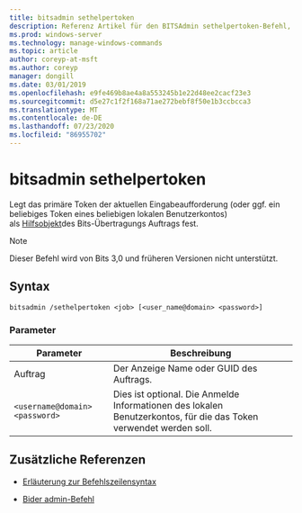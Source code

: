```yaml
---
title: bitsadmin sethelpertoken
description: Referenz Artikel für den BITSAdmin sethelpertoken-Befehl, mit dem das primäre Token der aktuellen Eingabeaufforderung (oder ggf. ein beliebiges Token des lokalen Benutzerkontos) als Hilfsobjekt für das Bits-Übertragungs Auftrag festgelegt wird.
ms.prod: windows-server
ms.technology: manage-windows-commands
ms.topic: article
author: coreyp-at-msft
ms.author: coreyp
manager: dongill
ms.date: 03/01/2019
ms.openlocfilehash: e9fe469b8ae4a8a553245b1e22d48ee2cacf23e3
ms.sourcegitcommit: d5e27c1f2f168a71ae272bebf8f50e1b3ccbcca3
ms.translationtype: MT
ms.contentlocale: de-DE
ms.lasthandoff: 07/23/2020
ms.locfileid: "86955702"
---
```

# <a name="bitsadmin-sethelpertoken"></a>bitsadmin sethelpertoken

Legt das primäre Token der aktuellen Eingabeaufforderung (oder ggf. ein beliebiges Token eines beliebigen lokalen Benutzerkontos) als [Hilfsobjekt](/windows/win32/bits/helper-tokens-for-bits-transfer-jobs)des Bits-Übertragungs Auftrags fest.

> [!NOTE]
> Dieser Befehl wird von Bits 3,0 und früheren Versionen nicht unterstützt.

## <a name="syntax"></a>Syntax

```
bitsadmin /sethelpertoken <job> [<user_name@domain> <password>]
```

### <a name="parameters"></a>Parameter

| Parameter | Beschreibung |
| --------- | ----------- |
| Auftrag | Der Anzeige Name oder GUID des Auftrags. |
| `<username@domain>` `<password>` | Dies ist optional. Die Anmelde Informationen des lokalen Benutzerkontos, für die das Token verwendet werden soll. |

## <a name="additional-references"></a>Zusätzliche Referenzen

- [Erläuterung zur Befehlszeilensyntax](command-line-syntax-key.md)

- [Bider admin-Befehl](bitsadmin.md)
